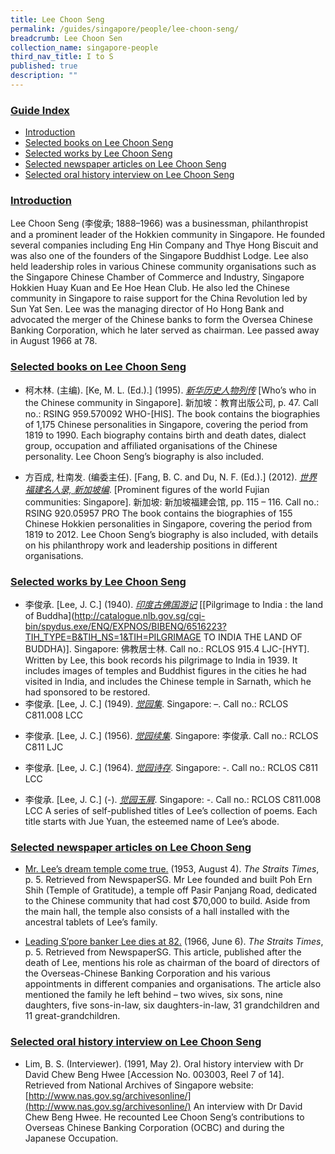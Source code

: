 ```yaml
---
title: Lee Choon Seng
permalink: /guides/singapore/people/lee-choon-seng/
breadcrumb: Lee Choon Sen
collection_name: singapore-people
third_nav_title: I to S
published: true
description: ""
---
```




### <u>Guide Index</u>

* [Introduction](#introduction)
* [Selected books on Lee Choon Seng](#selected-books-on-lee-choon-seng)
* [Selected works by Lee Choon Seng](#selected-works-by-lee-choon-seng)
* [Selected newspaper articles on Lee Choon Seng](#selected-newspaper-articles-on-lee-choon-seng)
* [Selected oral history interview on Lee Choon Seng](#selected-oral-history-interview-on-lee-choon-seng)

### <u>Introduction</u>

Lee Choon Seng (李俊承; 1888–1966) was a businessman, philanthropist and a prominent leader of the Hokkien community in Singapore. He founded several companies including Eng Hin Company and Thye Hong Biscuit and was also one of the founders of the Singapore Buddhist Lodge. Lee also held leadership roles in various Chinese community organisations such as the Singapore Chinese Chamber of Commerce and Industry, Singapore Hokkien Huay Kuan and Ee Hoe Hean Club. He also led the Chinese community in Singapore to raise support for the China Revolution led by Sun Yat Sen. Lee was the managing director of Ho Hong Bank and advocated the merger of the Chinese banks to form the Oversea Chinese Banking Corporation, which he later served as chairman. Lee passed away in August 1966 at 78.

 

### <u>Selected books on Lee Choon Seng</u>

* 柯木林. (主编). [Ke, M. L. (Ed.).] (1995). [*新华历史人物列传*](http://eservice.nlb.gov.sg/item_holding_s.aspx?bid=85400628) [Who’s who in the Chinese community in Singapore]. 新加坡：教育出版公司, p. 47.
Call no.: RSING 959.570092 WHO-[HIS].
The book contains the biographies of 1,175 Chinese personalities in Singapore, covering the period from 1819 to 1990. Each biography contains birth and death dates, dialect group, occupation and affiliated organisations of the Chinese personality. Lee Choon Seng’s biography is also included.


* 方百成, 杜南发. (编委主任). [Fang, B. C. and Du, N. F. (Ed.).] (2012). [*世界福建名人录, 新加坡编*](http://eservice.nlb.gov.sg/item_holding_s.aspx?bid=200125706). [Prominent figures of the world Fujian communities: Singapore]. 新加坡: 新加坡福建会馆, pp. 115 – 116.
Call no.: RSING 920.05957 PRO
The book contains the biographies of 155 Chinese Hokkien personalities in Singapore, covering the period from 1819 to 2012. Lee Choon Seng’s biography is also included, with details on his philanthropy work and leadership positions in different organisations.

### <u>Selected works by Lee Choon Seng</u>

* 李俊承. [Lee, J. C.] (1940). [*印度古佛国游记*](http://eservice.nlb.gov.sg/item_holding_s.aspx?bid=12688442) [[Pilgrimage to India : the land of Buddha](http://catalogue.nlb.gov.sg/cgi-bin/spydus.exe/ENQ/EXPNOS/BIBENQ/6516223?TIH_TYPE=B&TIH_NS=1&TIH=PILGRIMAGE TO INDIA THE LAND OF BUDDHA)].
  Singapore: 佛教居士林.
  Call no.: RCLOS 915.4 LJC-[HYT].
  Written by Lee, this book records his pilgrimage to India in 1939. It includes images of temples and Buddhist figures in the cities he had visited in India, and includes the Chinese temple in Sarnath, which he had sponsored to be restored.
* 李俊承. [Lee, J. C.] (1949). [*觉园集*](http://eservice.nlb.gov.sg/item_holding_s.aspx?bid=84551656). Singapore: –.
  Call no.: RCLOS C811.008 LCC 

- 李俊承. [Lee, J. C.] (1956). [*觉园续集*](http://eservice.nlb.gov.sg/item_holding_s.aspx?bid=12696590). Singapore: 李俊承.
  Call no.: RCLOS C811 LJC
- 李俊承. [Lee, J. C.] (1964). [*觉园诗存*](http://eservice.nlb.gov.sg/item_holding_s.aspx?bid=84550061). Singapore: -.
  Call no.: RCLOS C811 LCC 

- 李俊承. [Lee, J. C.] (-). [*觉园玉屑*](http://eservice.nlb.gov.sg/item_holding_s.aspx?bid=84551520). Singapore: -.
  Call no.: RCLOS C811.008 LCC
  A series of self-published titles of Lee’s collection of poems. Each title starts with Jue Yuan, the esteemed name of Lee’s abode.

### <u>Selected newspaper articles on Lee Choon Seng</u>

* [Mr. Lee’s dream temple come true.](http://eresources.nlb.gov.sg/newspapers/Digitised/Article/straitstimes19530804-1.2.72) (1953, August 4). *The Straits Times*, p. 5. Retrieved from NewspaperSG.
Mr Lee founded and built Poh Ern Shih (Temple of Gratitude), a temple off Pasir Panjang Road, dedicated to the Chinese community that had cost $70,000 to build. Aside from the main hall, the temple also consists of a hall installed with the ancestral tablets of Lee’s family.


* [Leading S’pore banker Lee dies at 82.](http://eresources.nlb.gov.sg/newspapers/Digitised/Article/straitstimes19660606-1.2.38) (1966, June 6). *The Straits Times*, p. 5. Retrieved from NewspaperSG.
This article, published after the death of Lee, mentions his role as chairman of the board of directors of the Overseas-Chinese Banking Corporation and his various appointments in different companies and organisations. The article also mentioned the family he left behind – two wives, six sons, nine daughters, five sons-in-law, six daughters-in-law, 31 grandchildren and 11 great-grandchildren.


### <u>Selected oral history interview on Lee Choon Seng</u>

* Lim, B. S. (Interviewer). (1991, May 2). Oral history interview with Dr David Chew Beng Hwee [Accession No. 003003, Reel 7 of 14]. Retrieved from National Archives of Singapore website: [http://www.nas.gov.sg/archivesonline/](http://www.nas.gov.sg/archivesonline/)
An interview with Dr David Chew Beng Hwee. He recounted Lee Choon Seng’s contributions to Overseas Chinese Banking Corporation (OCBC) and during the Japanese Occupation.